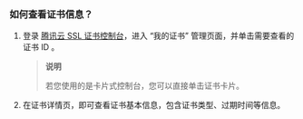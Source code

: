 ### 如何查看证书信息？
1. 登录 [腾讯云 SSL 证书控制台](https://console.cloud.tencent.com/ssl)，进入 “我的证书” 管理页面，并单击需要查看的证书 ID 。
   

   > **说明**
   > 
   > 若您使用的是卡片式控制台，您可以直接单击证书卡片。
   > 

2. 在证书详情页，即可查看证书基本信息，包含证书类型、过期时间等信息。
